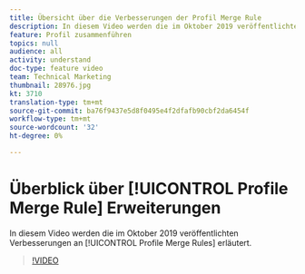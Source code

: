 ```yaml
---
title: Übersicht über die Verbesserungen der Profil Merge Rule
description: In diesem Video werden die im Oktober 2019 veröffentlichten Verbesserungen an Profil Merge Rules erläutert.
feature: Profil zusammenführen
topics: null
audience: all
activity: understand
doc-type: feature video
team: Technical Marketing
thumbnail: 28976.jpg
kt: 3710
translation-type: tm+mt
source-git-commit: ba76f9437e5d8f0495e4f2dfafb90cbf2da6454f
workflow-type: tm+mt
source-wordcount: '32'
ht-degree: 0%

---
```



# Überblick über [!UICONTROL Profile Merge Rule] Erweiterungen

In diesem Video werden die im Oktober 2019 veröffentlichten Verbesserungen an [!UICONTROL Profile Merge Rules] erläutert.

>[!VIDEO](https://video.tv.adobe.com/v/28976/?quality=12)
